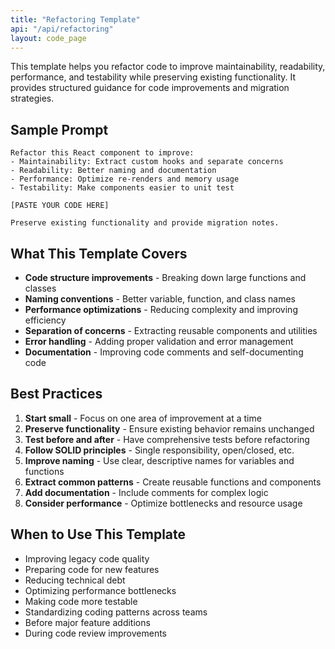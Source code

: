 ```yaml
---
title: "Refactoring Template"
api: "/api/refactoring"
layout: code_page
---
```


This template helps you refactor code to improve maintainability, readability, performance, and testability while preserving existing functionality. It provides structured guidance for code improvements and migration strategies.

## Sample Prompt

```
Refactor this React component to improve:
- Maintainability: Extract custom hooks and separate concerns
- Readability: Better naming and documentation
- Performance: Optimize re-renders and memory usage
- Testability: Make components easier to unit test

[PASTE YOUR CODE HERE]

Preserve existing functionality and provide migration notes.
```

## What This Template Covers

- **Code structure improvements** - Breaking down large functions and classes
- **Naming conventions** - Better variable, function, and class names
- **Performance optimizations** - Reducing complexity and improving efficiency
- **Separation of concerns** - Extracting reusable components and utilities
- **Error handling** - Adding proper validation and error management
- **Documentation** - Improving code comments and self-documenting code

## Best Practices

1. **Start small** - Focus on one area of improvement at a time
2. **Preserve functionality** - Ensure existing behavior remains unchanged
3. **Test before and after** - Have comprehensive tests before refactoring
4. **Follow SOLID principles** - Single responsibility, open/closed, etc.
5. **Improve naming** - Use clear, descriptive names for variables and functions
6. **Extract common patterns** - Create reusable functions and components
7. **Add documentation** - Include comments for complex logic
8. **Consider performance** - Optimize bottlenecks and resource usage

## When to Use This Template

- Improving legacy code quality
- Preparing code for new features
- Reducing technical debt
- Optimizing performance bottlenecks
- Making code more testable
- Standardizing coding patterns across teams
- Before major feature additions
- During code review improvements
